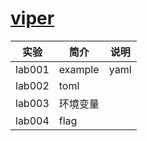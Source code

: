 # [viper](https://github.com/spf13/viper)

|实验|简介|说明|
|---|---|---|
|lab001|example|yaml |
|lab002|toml| |
|lab003|环境变量| |
|lab004|flag| |